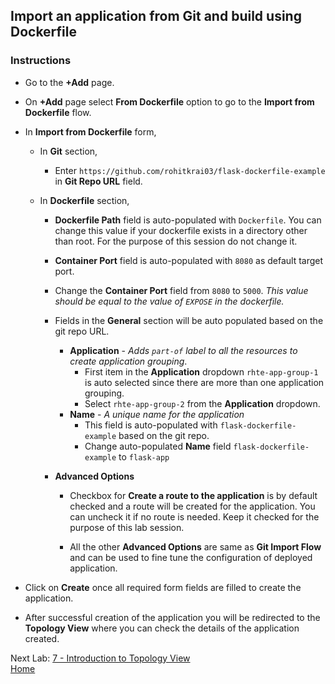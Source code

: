 ## Import an application from Git and build using Dockerfile

### Instructions

- Go to the **+Add** page.
- On **+Add** page select **From Dockerfile** option to go to the **Import from Dockerfile** flow.

- In **Import from Dockerfile** form,

  - In **Git** section,
    - Enter `https://github.com/rohitkrai03/flask-dockerfile-example` in **Git Repo URL** field.

  - In **Dockerfile** section,
    - **Dockerfile Path** field is auto-populated with `Dockerfile`. You can change this value if your dockerfile exists in a directory other than root. For the purpose of this session do not change it.
    - **Container Port** field is auto-populated with `8080` as default target port.
    - Change the **Container Port** field from `8080` to `5000`. *This value should be equal to the value of `EXPOSE` in the dockerfile.*

    - Fields in the **General** section will be auto populated based on the git repo URL.
      - **Application** - *Adds `part-of` label to all the resources to create application grouping*.
        - First item in the **Application** dropdown `rhte-app-group-1` is auto selected since there are more than one application grouping.
        - Select `rhte-app-group-2` from the **Application** dropdown.
      - **Name** - *A unique name for the application*
        - This field is auto-populated with `flask-dockerfile-example` based on the git repo.
        - Change auto-populated **Name** field `flask-dockerfile-example` to `flask-app`

    - **Advanced Options** 
      - Checkbox for **Create a route to the application** is by default checked and a route will be created for the application. You can uncheck it if no route is needed. Keep it checked for the purpose of this lab session.

      - All the other **Advanced Options** are same as **Git Import Flow** and can be used to fine tune the configuration of deployed application.

- Click on **Create** once all required form fields are filled to create the application.
- After successful creation of the application you will be redirected to the **Topology View** where you can check the details of the application created. 


Next Lab: [7 - Introduction to Topology View](./topology.md)<br>
[Home](./README.md)
